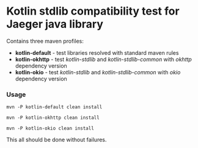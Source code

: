 # Kotlin stdlib compatibility test for Jaeger java library

Contains three maven profiles:

* **kotlin-default** - test libraries resolved with standard maven rules
* **kotlin-okhttp** - test *kotlin-stdlib* and *kotlin-stdlib-common* with *okhttp* dependency version 
* **kotlin-okio** - test *kotlin-stdlib* and *kotlin-stdlib-common* with *okio* dependency version

### Usage

`mvn -P kotlin-default clean install`

`mvn -P kotlin-okhttp clean install`

`mvn -P kotlin-okio clean install`

This all should be done without failures.